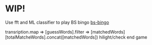 # WIP!

Use fft and ML classifier to play BS bingo
[bs-bingo](https://www.mongodb.com/post/40096038528/dilbert-takes-on-big-data-buzzword-bingo)

transription.map => [guessWords].filter => [matchedWords] 
 [totalMatcheWords].concat([matchedWords])
  hilight/check end game
